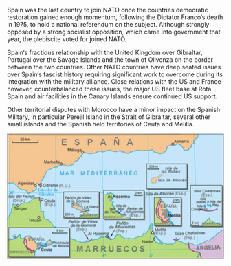 Spain was the last country to join NATO once the countries democratic restoration gained enough momentum, following the Dictator Franco‘s death in 1975, to hold a national referendum on the subject. Although strongly opposed by a strong socialist opposition, which came into government that year, the plebiscite voted for joined NATO.

Spain‘s fractious relationship with the United Kingdom over Gibraltar, Portugal over the Savage Islands and the town of Olivenza on the border between the two countries. Other NATO countries have deep seated issues over Spain‘s fascist history requiring significant work to overcome during its integration with the military alliance. Close relations with the US and France however, counterbalanced these issues, the major US fleet base at Rota Spain and air facilities in the Canary Islands ensure continued US support.

Other territorial disputes with Morocco have a minor impact on the Spanish Military, in particular Perejil Island in the Strait of Gibraltar, several other small islands and the Spanish held territories of Ceuta and Melilla.

![](/assets/images/nato/spain/image001.jpg)
